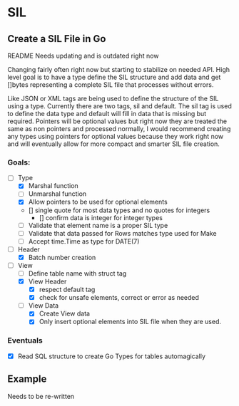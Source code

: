 # SIL

## Create a SIL File in Go

README Needs updating and is outdated right now

Changing fairly often right now but starting to stabilize on needed API. 
High level goal is to have a type define the SIL structure and add data and get []bytes representing a complete SIL file that processes without errors.

Like JSON or XML tags are being used to define the structure of the SIL using a type. Currently there are two tags, sil and default. The sil tag is used to define the data type and default will fill in data that is missing but required. Pointers will be optional values but right now they are treated the same as non pointers and processed normally, I would recommend creating any types using pointers for optional values because they work right now and will eventually allow for more compact and smarter SIL file creation.

### Goals:
- [ ] Type
	- [x] Marshal function
	- [ ] Unmarshal function
	- [x] Allow pointers to be used for optional elements
	- [] single quote for most data types and no quotes for integers
		- [] confirm data is integer for integer types
	- [ ] Validate that element name is a proper SIL type
	- [ ] Validate that data passed for Rows matches type used for Make
	- [ ] Accept time.Time as type for DATE(7)
- [ ] Header
	- [x] Batch number creation
- [ ] View
	- [ ] Define table name with struct tag
	- [x] View Header
		- [x] respect default tag
		- [x] check for unsafe elements, correct or error as needed
	- [ ] View Data
		- [x] Create View data
		- [x] Only insert optional elements into SIL file when they are used.

### Eventuals
- [x] Read SQL structure to create Go Types for tables automagically


## Example
Needs to be re-written